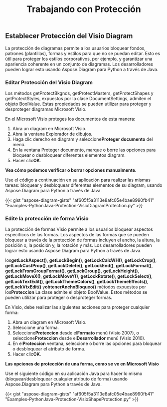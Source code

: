 ﻿---
title: Trabajando con Protección
type: docs
weight: 90
url: /es/python-java/working-with-protection/
---
## **Establecer Protección del Visio Diagram**
La protección de diagramas permite a los usuarios bloquear fondos, patrones (plantillas), formas y estilos para que no se puedan editar. Esto es útil para proteger los estilos corporativos, por ejemplo, y garantizar una apariencia coherente en un conjunto de diagramas. Los desarrolladores pueden lograr esto usando Aspose.Diagram para Python a través de Java.

### **Editar Protección del Visio Diagram**
Los métodos getProtectBkgnds, getProtectMasters, getProtectShapes y getProtectStyles, expuestos por la clase DocumentSettings, admiten el objeto BoolValue. Estas propiedades se pueden utilizar para proteger y desproteger diagramas Microsoft Visio.

En el Microsoft Visio proteges los documentos de esta manera:

1. Abra un diagram en Microsoft Visio.
1. Abra la ventana Explorador de dibujos.
1.  Haga clic derecho en diagram y seleccione**Proteger documento** del menú.
1. En la ventana Proteger documento, marque o borre las opciones para bloquear o desbloquear diferentes elementos diagram.
1.  Hacer clic**OK**.

**Vea cómo podemos verificar o borrar opciones manualmente.** 

Use el código a continuación en su aplicación para realizar las mismas tareas: bloquear y desbloquear diferentes elementos de su diagram, usando Aspose.Diagram para Python a través de Java.

{{< gist "aspose-diagram-gists" "af605f5a3113e8afc05e4bae8990fb41" "Examples-PythonJava-Protection-VisioDiagramProtection.py" >}}

### **Edite la protección de forma Visio**
La protección de formas Visio permite a los usuarios bloquear aspectos específicos de las formas. Los aspectos de las formas que se pueden bloquear a través de la protección de formas incluyen el ancho, la altura, la posición x, la posición y, la rotación y más. Los desarrolladores pueden lograr esto usando Aspose.Diagram para Python a través de Java.

 los**getLockAspect()**, **getLockBegin()**, **getLockCalcWH()**, **getLockCrop()**, **getLockCustProp()**, **getLockDelete()**, **getLockEnd()**, **getLockFormat()**, **getLockFromGroupFormat()**, **getLockGroup()**, **getLockHeight()**, **getLockMoveX()**, **getLockMoveY()**, **getLockRotate()**, **getLockSelect()**, **getLockTextEdit()**, **getLockThemeColors()**, **getLockThemeEffects()**, **getLockVtxEdit()** y**obtenerAnchoBloqueo()** métodos expuestos por los**Proteccion** La clase admite el objeto BoolValue. Estos métodos se pueden utilizar para proteger o desproteger formas.

En Visio, debe realizar las siguientes acciones para proteger cualquier forma:

1. Abra un diagram en Microsoft Visio.
1. Seleccione una forma.
1.  Seleccione**Proteccion** desde el**Formato** menú (Visio 2007), o seleccione**Proteccion** desde el**Desarrollador** menú (Visio 2010).
1.  En el**Proteccion** ventana, seleccione o borre las opciones para bloquear o desbloquear el atributo de forma.
1.  Hacer clic**OK**.

**Las opciones de protección de una forma, como se ve en Microsoft Visio** 

Use el siguiente código en su aplicación Java para hacer lo mismo (bloquear/desbloquear cualquier atributo de forma) usando Aspose.Diagram para Python a través de Java.

{{< gist "aspose-diagram-gists" "af605f5a3113e8afc05e4bae8990fb41" "Examples-PythonJava-Protection-VisioShapeProtection.py" >}}
